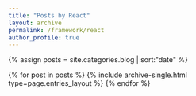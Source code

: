 ```yaml
---
title: "Posts by React"
layout: archive
permalink: /framework/react
author_profile: true
---
```


{% assign posts = site.categories.blog | sort:"date" %}

{% for post in posts %}
{% include archive-single.html type=page.entries_layout %}
{% endfor %}
